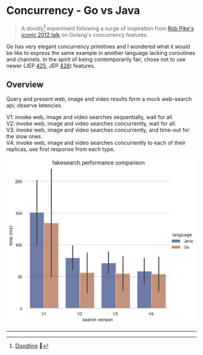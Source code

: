 # Concurrency - Go vs Java   

> A doodly[^1] experiment following a surge of inspiration from [Rob Pike's iconic 2012 talk](https://go.dev/talks/2012/concurrency.slide#1) on Golang's concurrency features.    

Go has very elegant concurrency primitives and I wondered what it would be like to express the same example in another language lacking coroutines and channels. In the spirit of being contemporarily fair, chose not to use newer (JEP [425](https://openjdk.org/jeps/425), JEP [428](https://openjdk.org/jeps/428)) features.    

## Overview

Query and present web, image and video results form a mock web-search api; observe latencies.  

V1: invoke web, image and video searches sequentially, wait for all.  
V2: invoke web, image and video searches concurrently, wait for all.  
V3: invoke web, image and video searches concurrently, and time-out for the slow ones.  
V4: invoke web, image and video searches concurrently to each of their replicas, use first response from each type.  


![Results plot](https://github.com/sparshpriyadarshi/concurrent-fakesearch/blob/main/output.png)

---




[^1]: [Doodling](https://en.wikipedia.org/wiki/Doodle) :clown_face: 



